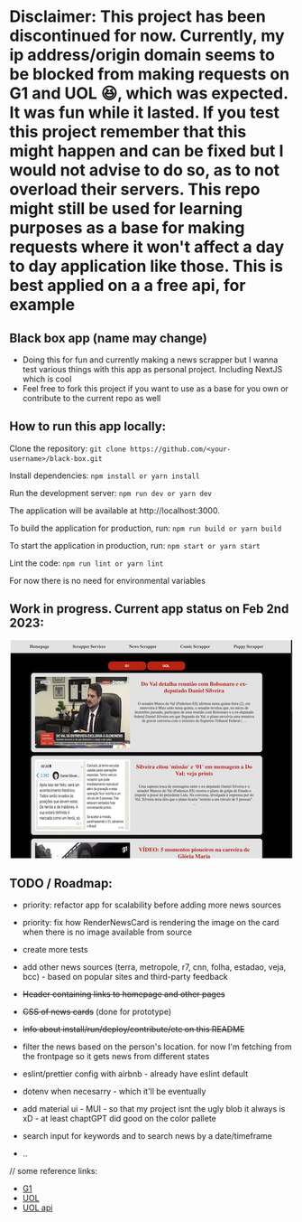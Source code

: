 # Disclaimer: This project has been discontinued for now. Currently, my ip address/origin domain seems to be blocked from making requests on G1 and UOL :laughing:, which was expected. It was fun while it lasted. If you test this project remember that this might happen and can be fixed but I would not advise to do so, as to not overload their servers. This repo might still be used for learning purposes as a base for making requests where it won't affect a day to day application like those. This is best applied on a a free api, for example

## Black box app (name may change)

-   Doing this for fun and currently making a news scrapper but I wanna test various things with this app as personal project. Including NextJS which is cool
-   Feel free to fork this project if you want to use as a base for you own or contribute to the current repo as well

## How to run this app locally:

Clone the repository:
`git clone https://github.com/<your-username>/black-box.git`

Install dependencies:
`npm install or yarn install`

Run the development server:
`npm run dev or yarn dev`

The application will be available at http://localhost:3000.

To build the application for production, run:
`npm run build or yarn build`

To start the application in production, run:
`npm start or yarn start`

Lint the code:
`npm run lint or yarn lint`

For now there is no need for environmental variables

## Work in progress. Current app status on Feb 2nd 2023:

<p align="center">
  <img src="assets/appimg-feb-02-2023.png" alt="Work in progress. App on Feb 2nd 2023">
</p>

## TODO / Roadmap:

-   priority: refactor app for scalability before adding more news sources
-   priority: fix how RenderNewsCard is rendering the image on the card when there is no image available from source

-   create more tests
-   add other news sources (terra, metropole, r7, cnn, folha, estadao, veja, bcc) - based on popular sites and third-party feedback
-   ~~Header containing links to homepage and other pages~~
-   ~~CSS of news cards~~ (done for prototype)
-   ~~Info about install/run/deploy/contribute/etc on this README~~
-   filter the news based on the person's location. for now I'm fetching from the frontpage so it gets news from different states
-   eslint/prettier config with airbnb - already have eslint default
-   dotenv when necesarry - which it'll be eventually
-   add material ui - MUI - so that my project isnt the ugly blob it always is xD - at least chaptGPT did good on the color pallete
-   search input for keywords and to search news by a date/timeframe
-   ..

// some reference links:

-   [G1](g1.globo.com)
-   [UOL](https://noticias.uol.com.br/)
-   [UOL api](https://api.uol.com.br/#UsandoOAuth2.0paraacessarasAPIsdoUOL-5-ComochamarumaAPIUOL)
